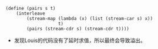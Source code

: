 ```
(define (pairs s t)
    (interleave
        (stream-map (lambda (x) (list (stream-car s) x))
                    t)
        (pairs (stream-cdr s) (stream-cdr t))))
```
- 发现Louis的代码没有了延时求值，所以最终会导致溢出。